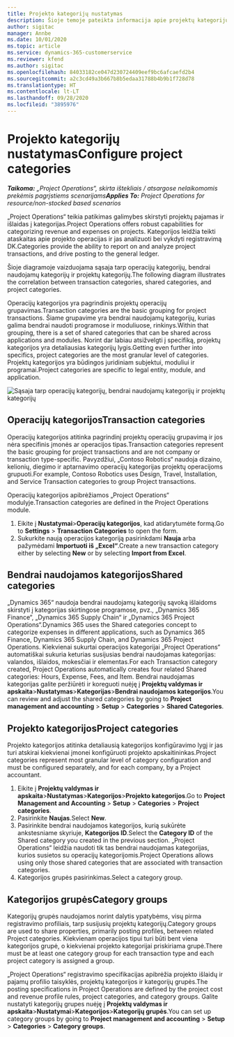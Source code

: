 ```yaml
---
title: Projekto kategorijų nustatymas
description: Šioje temoje pateikta informacija apie projektų kategorijų nustatymą.
author: sigitac
manager: Annbe
ms.date: 10/01/2020
ms.topic: article
ms.service: dynamics-365-customerservice
ms.reviewer: kfend
ms.author: sigitac
ms.openlocfilehash: 84033182ce047d230724409eef9bc6afcaefd2b4
ms.sourcegitcommit: a2c3cd49a3b667b8b5edaa31788b4b9b1f728d78
ms.translationtype: HT
ms.contentlocale: lt-LT
ms.lasthandoff: 09/28/2020
ms.locfileid: "3895976"
---
```

# <a name="configure-project-categories"></a><span data-ttu-id="60929-103">Projekto kategorijų nustatymas</span><span class="sxs-lookup"><span data-stu-id="60929-103">Configure project categories</span></span>

<span data-ttu-id="60929-104">_**Taikoma:** „Project Operations“, skirta ištekliais / atsargose nelaikomomis prekėmis pagrįstiems scenarijams_</span><span class="sxs-lookup"><span data-stu-id="60929-104">_**Applies To:** Project Operations for resource/non-stocked based scenarios_</span></span>

<span data-ttu-id="60929-105">„Project Operations“ teikia patikimas galimybes skirstyti projektų pajamas ir išlaidas į kategorijas.</span><span class="sxs-lookup"><span data-stu-id="60929-105">Project Operations offers robust capabilities for categorizing revenue and expenses on projects.</span></span> <span data-ttu-id="60929-106">Kategorijos leidžia teikti ataskaitas apie projekto operacijas ir jas analizuoti bei vykdyti registravimą DK.</span><span class="sxs-lookup"><span data-stu-id="60929-106">Categories provide the ability to report on and analyze project transactions, and drive posting to the general ledger.</span></span>

<span data-ttu-id="60929-107">Šioje diagramoje vaizduojama sąsaja tarp operacijų kategorijų, bendrai naudojamų kategorijų ir projektų kategorijų.</span><span class="sxs-lookup"><span data-stu-id="60929-107">The following diagram illustrates the correlation between transaction categories, shared categories, and project categories.</span></span> 

<span data-ttu-id="60929-108">Operacijų kategorijos yra pagrindinis projektų operacijų grupavimas.</span><span class="sxs-lookup"><span data-stu-id="60929-108">Transaction categories are the basic grouping for project transactions.</span></span> <span data-ttu-id="60929-109">Šiame grupavime yra bendrai naudojamų kategorijų, kurias galima bendrai naudoti programose ir moduliuose, rinkinys.</span><span class="sxs-lookup"><span data-stu-id="60929-109">Within that grouping, there is a set of shared categories that can be shared across applications and modules.</span></span> <span data-ttu-id="60929-110">Norint dar labiau atsižvelgti į specifiką, projektų kategorijos yra detaliausias kategorijų lygis.</span><span class="sxs-lookup"><span data-stu-id="60929-110">Getting even further into specifics, project categories are the most granular level of categories.</span></span> <span data-ttu-id="60929-111">Projektų kategorijos yra būdingos juridiniam subjektui, moduliui ir programai.</span><span class="sxs-lookup"><span data-stu-id="60929-111">Project categories are specific to legal entity, module, and application.</span></span>

![Sąsaja tarp operacijų kategorijų, bendrai naudojamų kategorijų ir projektų kategorijų](media/project-categories.png)

## <a name="transaction-categories"></a><span data-ttu-id="60929-113">Operacijų kategorijos</span><span class="sxs-lookup"><span data-stu-id="60929-113">Transaction categories</span></span>

<span data-ttu-id="60929-114">Operacijų kategorijos atitinka pagrindinį projektų operacijų grupavimą ir jos nėra specifinis įmonės ar operacijos tipas.</span><span class="sxs-lookup"><span data-stu-id="60929-114">Transaction categories represent the basic grouping for project transactions and are not company or transaction type-specific.</span></span> <span data-ttu-id="60929-115">Pavyzdžiui, „Contoso Robotics“ naudoja dizaino, kelionių, diegimo ir aptarnavimo operacijų kategorijas projektų operacijoms grupuoti.</span><span class="sxs-lookup"><span data-stu-id="60929-115">For example, Contoso Robotics uses Design, Travel, Installation, and Service Transaction categories to group Project transactions.</span></span>

<span data-ttu-id="60929-116">Operacijų kategorijos apibrėžiamos „Project Operations“ modulyje.</span><span class="sxs-lookup"><span data-stu-id="60929-116">Transaction categories are defined in the Project Operations module.</span></span> 
1. <span data-ttu-id="60929-117">Eikite į **Nustatymai**\>**Operacijų kategorijos**, kad atidarytumėte formą.</span><span class="sxs-lookup"><span data-stu-id="60929-117">Go to **Settings** \> **Transaction Categories** to open the form.</span></span> 
2. <span data-ttu-id="60929-118">Sukurkite naują operacijos kategoriją pasirinkdami **Nauja** arba pažymėdami **Importuoti iš „Excel“**.</span><span class="sxs-lookup"><span data-stu-id="60929-118">Create a new transaction category either by selecting **New** or by selecting **Import from Excel**.</span></span>

## <a name="shared-categories"></a><span data-ttu-id="60929-119">Bendrai naudojamos kategorijos</span><span class="sxs-lookup"><span data-stu-id="60929-119">Shared categories</span></span>

<span data-ttu-id="60929-120">„Dynamics 365“ naudoja bendrai naudojamų kategorijų sąvoką išlaidoms skirstyti į kategorijas skirtingose programose, pvz., „Dynamics 365 Finance“, „Dynamics 365 Supply Chain“ ir „Dynamics 365 Project Operations“.</span><span class="sxs-lookup"><span data-stu-id="60929-120">Dynamics 365 uses the Shared categories concept to categorize expenses in different applications, such as Dynamics 365 Finance, Dynamics 365 Supply Chain, and Dynamics 365 Project Operations.</span></span> <span data-ttu-id="60929-121">Kiekvienai sukurtai operacijos kategorijai „Project Operations“ automatiškai sukuria keturias susijusias bendrai naudojamas kategorijas: valandos, išlaidos, mokesčiai ir elementas.</span><span class="sxs-lookup"><span data-stu-id="60929-121">For each Transaction category created, Project Operations automatically creates four related Shared categories: Hours, Expense, Fees, and Item.</span></span> <span data-ttu-id="60929-122">Bendrai naudojamas kategorijas galite peržiūrėti ir koreguoti nuėję į **Projektų valdymas ir apskaita**\>**Nustatymas**\>**Kategorijas**\>**Bendrai naudojamos kategorijos**.</span><span class="sxs-lookup"><span data-stu-id="60929-122">You can review and adjust the shared categories by going to **Project management and accounting** \> **Setup** \> **Categories** \> **Shared Categories**.</span></span>

## <a name="project-categories"></a><span data-ttu-id="60929-123">Projekto kategorijos</span><span class="sxs-lookup"><span data-stu-id="60929-123">Project categories</span></span>

<span data-ttu-id="60929-124">Projekto kategorijos atitinka detaliausią kategorijos konfigūravimo lygį ir jas turi atskirai kiekvienai įmonei konfigūruoti projekto apskaitininkas.</span><span class="sxs-lookup"><span data-stu-id="60929-124">Project categories represent most granular level of category configuration and must be configured separately, and for each company, by a Project accountant.</span></span>

1. <span data-ttu-id="60929-125">Eikite į **Projektų valdymas ir apskaita**\>**Nustatymas**\>**Kategorijos**\>**Projekto kategorijos**.</span><span class="sxs-lookup"><span data-stu-id="60929-125">Go to **Project Management and Accounting** \> **Setup** \> **Categories** \> **Project categories**.</span></span>
2. <span data-ttu-id="60929-126">Pasirinkite **Naujas**.</span><span class="sxs-lookup"><span data-stu-id="60929-126">Select **New**.</span></span>
3. <span data-ttu-id="60929-127">Pasirinkite bendrai naudojamos kategorijos, kurią sukūrėte ankstesniame skyriuje, **Kategorijos ID**.</span><span class="sxs-lookup"><span data-stu-id="60929-127">Select the **Category ID** of the Shared category you created in the previous section.</span></span> <span data-ttu-id="60929-128">„Project Operations“ leidžia naudoti tik tas bendrai naudojamas kategorijas, kurios susietos su operacijų kategorijomis.</span><span class="sxs-lookup"><span data-stu-id="60929-128">Project Operations allows using only those shared categories that are associated with transaction categories.</span></span>
4. <span data-ttu-id="60929-129">Kategorijos grupės pasirinkimas.</span><span class="sxs-lookup"><span data-stu-id="60929-129">Select a category group.</span></span>

## <a name="category-groups"></a><span data-ttu-id="60929-130">Kategorijos grupės</span><span class="sxs-lookup"><span data-stu-id="60929-130">Category groups</span></span>

<span data-ttu-id="60929-131">Kategorijų grupės naudojamos norint dalytis ypatybėms, visų pirma registravimo profiliais, tarp susijusių projektų kategorijų.</span><span class="sxs-lookup"><span data-stu-id="60929-131">Category groups are used to share properties, primarily posting profiles, between related Project categories.</span></span> <span data-ttu-id="60929-132">Kiekvienam operacijos tipui turi būti bent viena kategorijos grupė, o kiekvienai projekto kategorijai priskiriama grupė.</span><span class="sxs-lookup"><span data-stu-id="60929-132">There must be at least one category group for each transaction type and each project category is assigned a group.</span></span>

<span data-ttu-id="60929-133">„Project Operations“ registravimo specifikacijas apibrėžia projekto išlaidų ir pajamų profilio taisyklės, projektų kategorijos ir kategorijų grupės.</span><span class="sxs-lookup"><span data-stu-id="60929-133">The posting specifications in Project Operations are defined by the project cost and revenue profile rules, project categories, and category groups.</span></span> <span data-ttu-id="60929-134">Galite nustatyti kategorijų grupes nuėję į **Projektų valdymas ir apskaita**\>**Nustatymai**\>**Kategorijos**\>**Kategorijų grupės**.</span><span class="sxs-lookup"><span data-stu-id="60929-134">You can set up category groups by going to **Project management and accounting** \> **Setup** \> **Categories** \> **Category groups**.</span></span>
